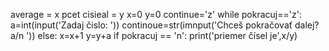 average = x
pcet cisieal = y
x=0
y=0
continue='z'
while pokracuj=='z':
a=int(input('Zadaj čislo: '))
continoue=str(imnput('Chceš pokračovať dalej? a/n '))
else:
x=x+1
y=y+a
if pokracuj == 'n':
print('priemer čísel je',x/y) 
